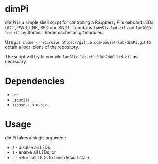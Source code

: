 # dimPi

dimPi is a simple shell script for controlling a Raspberry Pi's onboard LEDs (ACT, PWR, LNK, SPD and SND).
It contains `lan951x-led-ctl` and `lan7800-led-ctl` by Dominic Radermacher as git modules.

Use `git clone --recursive https://github.com/poulet-lab/dimPi.git` to obtain a local clone of the repository.

The script will try to compile `lan951x-led-ctl` / `lan7800-led-ctl` as necessary.

# Dependencies
* `gcc`
* `usbutils`
* `libusb-1.0-0-dev`.

# Usage
dimPi takes a single argument:
  * `0` - disable all LEDs,
  * `1` - enable all LEDs, or
  * `s` - return all LEDs to their default state.

